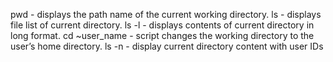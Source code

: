 pwd - displays the path name of the current working directory. ls - displays file list of current directory. ls -l - displays contents of current directory in long format. cd ~user_name - script changes the working directory to the user’s home directory.
ls -n - display current directory content with user IDs
